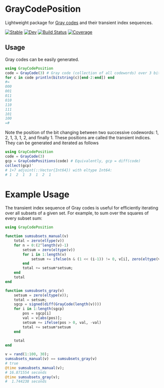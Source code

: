 # GrayCodePosition

Lightweight package for [Gray codes](https://en.wikipedia.org/wiki/Gray_code) and their transient index sequences. 

[![Stable](https://img.shields.io/badge/docs-stable-blue.svg)](https://BenjaminRemez.github.io/GrayCodePosition.jl/stable/)
[![Dev](https://img.shields.io/badge/docs-dev-blue.svg)](https://BenjaminRemez.github.io/GrayCodePosition.jl/dev/)
[![Build Status](https://github.com/BenjaminRemez/GrayCodePosition.jl/actions/workflows/CI.yml/badge.svg?branch=master)](https://github.com/BenjaminRemez/GrayCodePosition.jl/actions/workflows/CI.yml?query=branch%3Amaster)
[![Coverage](https://codecov.io/gh/BenjaminRemez/GrayCodePosition.jl/branch/master/graph/badge.svg)](https://codecov.io/gh/BenjaminRemez/GrayCodePosition.jl)

## Usage

Gray codes can be easily generated.
```julia
using GrayCodePosition
code = GrayCode(3) # Gray code (collection of all codewords) over 3 bits
for c in code println(bitstring(c)[end-2:end]) end
#= 
000
001
011
010
110
111
101
100
=#
```

Note the position of the bit changing between two successive codewords: 1, 2, 1, 3, 1, 2, and finally 1. These positions are called the transient indices. They can be generated and iterated as follows
```julia
using GrayCodePosition
code = GrayCode(3)
gcp = GrayCodePositions(code) # Equivalently, gcp = diff(code)
collect(gcp)'
# 1×7 adjoint(::Vector{Int64}) with eltype Int64:
# 1  2  1  3  1  2  1
```

# Example Usage
The transient index sequence of Gray codes is useful for efficiently iterating over all subsets of a given set. For example, to sum over the squares of every subset sum:
```julia
using GrayCodePosition

function sumsubsets_manual(v)
    total = zero(eltype(v))
    for n = 0:(2^length(v)-1)
        setsum = zero(eltype(v))
        for i in 1:length(v)
            setsum += ifelse(n & (1 << (i-1)) != 0, v[i], zero(eltype(v)))
        end
        total += setsum*setsum;
    end
    total
end

function sumsubsets_gray(v)
    setsum = zero(eltype(v));
    total = setsum;
    sgcp = signed(diff(GrayCode(length(v))))
    for i in 1:length(sgcp) 
        pos = sgcp[i]
        val = v[abs(pos)];
        setsum += ifelse(pos > 0, val, -val)
        total += setsum*setsum
    end
    
    total
end

v = rand(1:100, 30);
sumsubsets_manual(v) == sumsubsets_gray(v)
# true
@time sumsubsets_manual(v);
# 16.871554 seconds 
@time sumsubsets_gray(v);
#  1.744238 seconds 
``` 